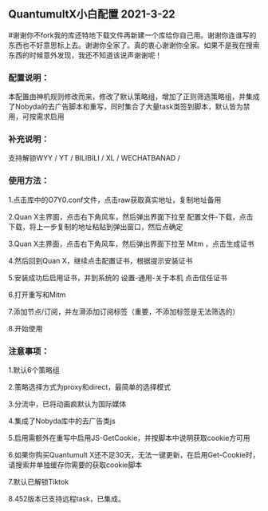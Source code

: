 ## QuantumultX小白配置 2021-3-22
#谢谢你不fork我的库还特地下载文件再新建一个库给你自己用。谢谢你连谁写的东西也不好意思标上去。谢谢你全家了。真的衷心谢谢你全家。如果不是我在搜索东西的时候意外发现，我还不知道该说声谢谢呢！

### 配置说明：

  本配置由神机规则修改而来，修改了默认策略组，增加了正则筛选策略组，并集成了Nobyda的去广告脚本和重写，同时集合了大量task类签到脚本，默认皆为禁用，可按需求启用<br>

### 补充说明：

  支持解锁WYY / YT / BILIBILI / XL / WECHATBANAD /

### 使用方法：

  1.点击库中的O7Y0.conf文件，点击raw获取真实地址，复制地址备用<br>

  2.Quan X主界面，点击右下角风车，然后弹出界面下拉至 配置文件-下载，点击下载，将上一步复制的地址粘贴到弹出窗口，然后点确定<br>

  3.Quan X主界面，点击右下角风车，然后弹出界面下拉至 Mitm ，点击生成证书<br>

  4.然后回到Quan X，继续点击配置证书，根据提示安装证书<br>

  5.安装成功后启用证书，并到系统的 设置-通用-关于本机 点击信任证书<br>

  6.打开重写和Mitm<br>

  7.添加节点/订阅，并左滑添加订阅标签（重要，不添加标签是无法筛选的）<br>
  
  8.开始使用<br>

### 注意事项：

  1.默认6个策略组<br>

  2.策略选择方式为proxy和direct，最简单的选择模式<br>

  3.分流中，已将动画疯默认为国际媒体<br>

  4.集成了Nobyda库中的去广告类js<br>

  5.启用需额外在重写中启用JS-GetCookie，并按脚本中说明获取cookie方可用<br>

  6.如果你购买Quantumult X还不足30天，无法一键更新，在启用Get-Cookie时，请搜索并单独缓存你需要的获取cookie脚本<br>

  7.默认已解锁Tiktok<br>

  8.452版本已支持远程task，已集成。<br>
